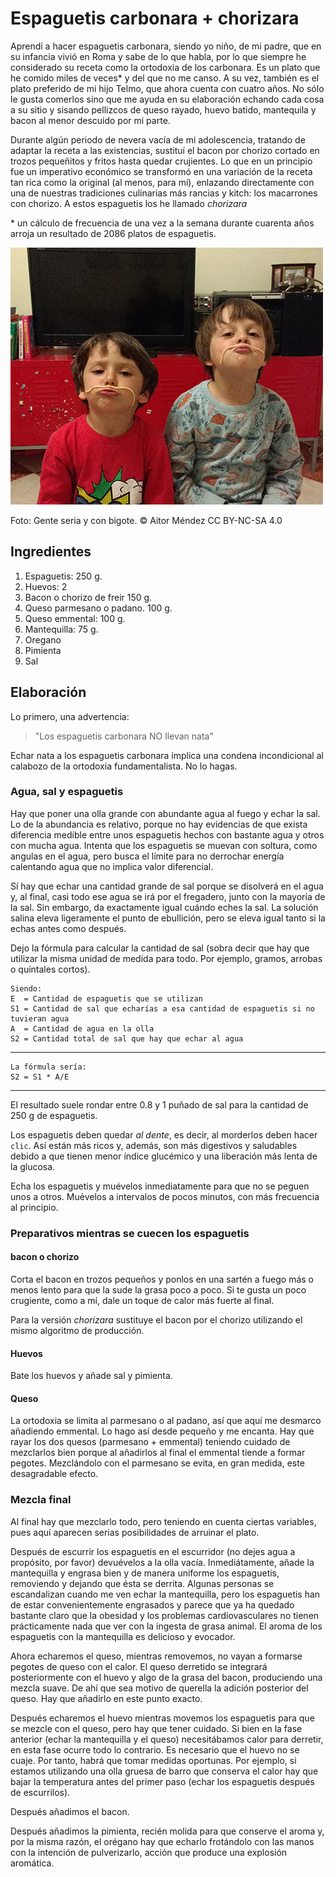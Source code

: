 Espaguetis carbonara + chorizara
================================

Aprendí a hacer espaguetis carbonara, siendo yo niño, de mi padre, que en su infancia vivió en Roma y sabe de lo que habla, por lo que siempre he considerado su receta como la ortodoxia de los carbonara. Es un plato que he comido miles de veces\* y del que no me canso. A su vez, también es el plato preferido de mi hijo Telmo, que ahora cuenta con cuatro años. No sólo le gusta comerlos sino que me ayuda en su elaboración echando cada cosa a su sitio y sisando pellizcos de queso rayado, huevo batido, mantequila y bacon al menor descuido por mi parte.

Durante algún periodo de nevera vacía de mi adolescencia, tratando de adaptar la receta a las existencias, sustituí el bacon por chorizo cortado en trozos pequeñitos y fritos hasta quedar crujientes. Lo que en un principio fue un imperativo económico se transformó en una variación de la receta tan rica como la original (al menos, para mí), enlazando directamente con una de nuestras tradiciones culinarias más rancias y kitch: los macarrones con chorizo. A estos espaguetis los he llamado *chorizara*

\* un cálculo de frecuencia de una vez a la semana durante cuarenta años arroja un resultado de 2086 platos de espaguetis.

![Alt text](images/intro/gente_seria_y_con_bigote-500px.jpg?raw=true "Title")

Foto: Gente seria y con bigote. © Aitor Méndez CC BY-NC-SA 4.0

## Ingredientes

1. Espaguetis: 250 g.
2. Huevos: 2
3. Bacon o chorizo de freir 150 g.
4. Queso parmesano o padano. 100 g.
5. Queso emmental: 100 g.
6. Mantequilla: 75 g.
7. Oregano
8. Pimienta
8. Sal

## Elaboración

Lo primero, una advertencia:

> "Los espaguetis carbonara NO llevan nata"

Echar nata a los espaguetis carbonara implica una condena incondicional al calabozo de la ortodoxia fundamentalista. No lo hagas.

### Agua, sal y espaguetis

Hay que poner una olla grande con abundante agua al fuego y echar la sal. Lo de la abundancia es relativo, porque no hay evidencias de que exista diferencia medible entre unos espaguetis hechos con bastante agua y otros con mucha agua. Intenta que los espaguetis se muevan con soltura, como angulas en el agua, pero busca el límite para no derrochar energía calentando agua que no implica valor diferencial.

Sí hay que echar una cantidad grande de sal porque se disolverá en el agua y, al final, casi todo ese agua se irá por el fregadero, junto con la mayoría de la sal. Sin embargo, da exactamente igual cuándo eches la sal. La solución salina eleva ligeramente el punto de ebullición, pero se eleva igual tanto si la echas antes como después.

Dejo la fórmula para calcular la cantidad de sal (sobra decir que hay que utilizar la misma unidad de medida para todo. Por ejemplo, gramos, arrobas o quintales cortos).

    Siendo:
    E  = Cantidad de espaguetis que se utilizan
    S1 = Cantidad de sal que echarías a esa cantidad de espaguetis si no tuvieran agua
    A  = Cantidad de agua en la olla
    S2 = Cantidad total de sal que hay que echar al agua
---
    La fórmula sería:
    S2 = S1 * A/E
---

El resultado suele rondar entre 0.8 y 1 puñado de sal para la cantidad de 250 g de espaguetis.

Los espaguetis deben quedar *al dente*, es decir, al morderlos deben hacer `clic`. Así están más ricos y, además, son más digestivos y saludables debido a que tienen menor índice glucémico y una liberación más lenta de la glucosa.

Echa los espaguetis y muévelos inmediatamente para que no se peguen unos a otros. Muévelos a intervalos de pocos minutos, con más frecuencia al principio.

### Preparativos mientras se cuecen los espaguetis

#### bacon o chorizo

Corta el bacon en trozos pequeños y ponlos en una sartén a fuego más o menos lento para que la sude la grasa poco a poco. Si te gusta un poco crugiente, como a mí, dale un toque de calor más fuerte al final.

Para la versión *chorizara* sustituye el bacon por el chorizo utilizando el mismo algoritmo de producción.

#### Huevos

Bate los huevos y añade sal y pimienta.

#### Queso

La ortodoxia se limita al parmesano o al padano, así que aquí me desmarco añadiendo emmental. Lo hago así desde pequeño y me encanta. Hay que rayar los dos quesos (parmesano + emmental) teniendo cuidado de mezclarlos bien porque al añadirlos al final el emmental tiende a formar pegotes. Mezclándolo con el parmesano se evita, en gran medida, este desagradable efecto.

### Mezcla final

Al final hay que mezclarlo todo, pero teniendo en cuenta ciertas variables, pues aquí aparecen serias posibilidades de arruinar el plato.

Después de escurrir los espaguetis en el escurridor (no dejes agua a propósito, por favor) devuévelos a la olla vacía. Inmediátamente, añade la mantequilla y engrasa bien y de manera uniforme los espaguetis, removiendo y dejando que ésta se derrita. Algunas personas se escandalizan cuando me ven echar la mantequilla, pero los espaguetis han de estar convenientemente engrasados y parece que ya ha quedado bastante claro que la obesidad y los problemas cardiovasculares no tienen prácticamente nada que ver con la ingesta de grasa animal. El aroma de los espaguetis con la mantequilla es delicioso y evocador.

Ahora echaremos el queso, mientras removemos, no vayan a formarse pegotes de queso con el calor. El queso derretido se integrará posteriormente con el huevo y algo de la grasa del bacon, produciendo una mezcla suave. De ahí que sea motivo de querella la adición posterior del queso. Hay que añadirlo en este punto exacto.

Después echaremos el huevo mientras movemos los espaguetis para que se mezcle con el queso, pero hay que tener cuidado. Si bien en la fase anterior (echar la mantequilla y el queso) necesitábamos calor para derretir, en esta fase ocurre todo lo contrario. Es necesario que el huevo no se cuaje. Por tanto, habrá que tomar medidas oportunas. Por ejemplo, si estamos utilizando una olla gruesa de barro que conserva el calor hay que bajar la temperatura antes del primer paso (echar los espaguetis después de escurrilos).

Después añadimos el bacon.

Después añadimos la pimienta, recién molida para que conserve el aroma y, por la misma razón, el orégano hay que echarlo frotándolo con las manos con la intención de pulverizarlo, acción que produce una explosión aromática.
